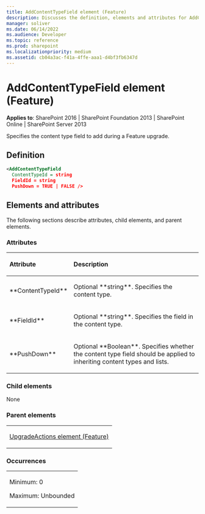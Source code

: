 ```yaml
---
title: AddContentTypeField element (Feature)
description: Discusses the definition, elements and attributes for AddContentTypeField element which specifies the content type field to add during a Feature upgrade.
manager: soliver
ms.date: 06/14/2022
ms.audience: Developer
ms.topic: reference
ms.prod: sharepoint
ms.localizationpriority: medium
ms.assetid: cb04a3ac-f41a-4ffe-aaa1-d4bf3fb6347d
---
```


# AddContentTypeField element (Feature)

**Applies to**: SharePoint 2016 | SharePoint Foundation 2013 | SharePoint Online | SharePoint Server 2013

Specifies the content type field to add during a Feature upgrade.

## Definition

```XML
<AddContentTypeField 
  ContentTypeId = string
  FieldId = string
  PushDown = TRUE | FALSE />
```

## Elements and attributes

The following sections describe attributes, child elements, and parent elements.

### Attributes

<table>
<colgroup>
<col width="20%" />
<col width="80%" />
</colgroup>
<thead>
<tr class="header">
<th align="left"><p>Attribute</p></th>
<th align="left"><p>Description</p></th>
</tr>
</thead>
<tbody>
<tr class="odd">
<td align="left"><p>**ContentTypeId**</p></td>
<td align="left"><p>Optional **string**. Specifies the content type.</p></td>
</tr>
<tr class="even">
<td align="left"><p>**FieldId**</p></td>
<td align="left"><p>Optional **string**. Specifies the field in the content type.</p></td>
</tr>
<tr class="odd">
<td align="left"><p>**PushDown**</p></td>
<td align="left"><p>Optional **Boolean**. Specifies whether the content type field should be applied to inheriting content types and lists.</p></td>
</tr>
</tbody>
</table>

### Child elements

None

### Parent elements

<table>
<colgroup>
<col width="100%" />
</colgroup>
<tbody>
<tr class="odd">
<td align="left"><p><a href="upgradeactions-element-feature.md">UpgradeActions element (Feature)</a></p></td>
</tr>
</tbody>
</table>

### Occurrences

<table>
<colgroup>
<col width="100%" />
</colgroup>
<tbody>
<tr class="odd">
<td align="left"><p>Minimum: 0</p>
<p>Maximum: Unbounded</p></td>
</tr>
</tbody>
</table>








